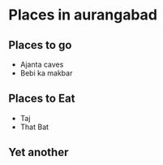 # Places in aurangabad 

## Places to go 
- Ajanta caves 
- Bebi ka makbar 

## Places to Eat 
- Taj 
- That Bat 


## Yet another 
